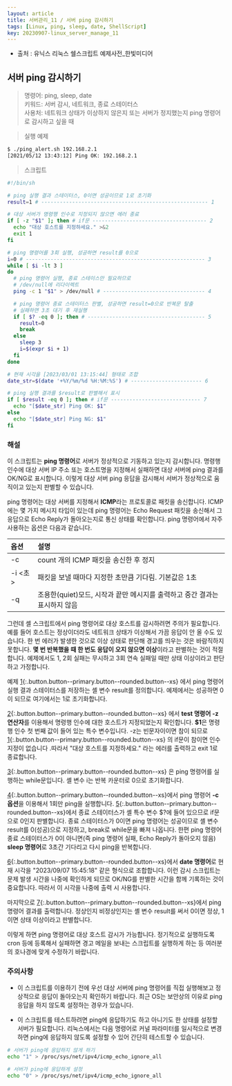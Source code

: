 ```yaml
---
layout: article
title: 서버관리_11 / 서버 ping 감시하기
tags: [Linux, ping, sleep, date, ShellScript]
key: 20230907-linux_server_manage_11
---
```


- 출처 : 유닉스 리눅스 쉘스크립트 예제사전_한빛미디어

## 서버 ping 감시하기

> 명령어: ping, sleep, date  
> 키워드: 서버 감시, 네트워크, 종료 스테이터스   
> 사용처: 네트워크 상태가 이상하지 않은지 또는 서버가 정지했는지 ping 명령어로 감시하고 싶을 때   

> 실행 예제  

```bash
$ ./ping_alert.sh 192.168.2.1
[2021/05/12 13:43:12] Ping OK: 192.168.2.1
```

> 스크립트

```bash
#!/bin/sh

# ping 실행 결과 스테이터스, 0이면 성공이므로 1로 초기화
result=1 # ------------------------------------------------------ 1

# 대상 서버가 명령행 인수로 지정되지 않으면 에러 종료
if [ -z "$1" ]; then # if문 ------------------------------------- 2
  echo "대상 호스트를 지정하세요." >&2
  exit 1
fi

# ping 명령어를 3회 실행, 성공하면 result를 0으로
i=0 # ---------------------------------------------------------- 3
while [ $i -lt 3 ]
do
  # ping 명령어 실행, 종료 스테이스만 필요하므로
  # /dev/null에 리다이렉트
  ping -c 1 "$1" > /dev/null # --------------------------------- 4

  # ping 명령어 종료 스테이터스 판별, 성공하면 result=0으로 반복문 탈출
  # 실패하면 3초 대기 후 재실행
  if [ $? -eq 0 ]; then # -------------------------------------- 5
    result=0
    break
  else
    sleep 3
    i=$(expr $i + 1)
  fi
done

# 현재 시각을 [2023/03/01 13:15:44] 형태로 조합
date_str=$(date '+%Y/%m/%d %H:%M:%S') # ----------------------- 6

# ping 실행 결과를 $result로 판별해서 표시
if [ $result -eq 0 ]; then # if문 ----------------------------- 7
  echo "[$date_str] Ping OK: $1"
else
  echo "[$date_str] Ping NG: $1"
fi
```

### **해설**

이 스크립트는 **ping 명령어**로 서버가 정상적으로 기동하고 있는지 감시합니다. 명령행 인수에 대상 서버 IP 주소 또는 호스트명을 지정해서 실패하면 대상 서버에 ping 결과를 OK/NG로 표시합니다. 이렇게 대상 서버 ping 응답을 감시해서 서버가 정상적으로 움직이고 있는지 판별할 수 있습니다.

ping 명령어는 대상 서버를 지정해서 **ICMP**라는 프로토콜로 패킷을 송신합니다. ICMP에는 몇 가지 메시지 타입이 있는데 ping 명령어는 Echo Request 패킷을 송신해서 그 응답으로 Echo Reply가 돌아오는지로 통신 상태를 확인합니다. ping 명령어에서 자주 사용하는 옵션은 다음과 같습니다.

|옵션|설명|
|:---|:---|
|-c <count>|count 개의 ICMP 패킷을 송신한 후 정지|
|-i <초>|패킷을 보낼 때마다 지정한 초만큼 기다림. 기본값은 1초|
|-q|조용한(quiet)모드, 시작과 끝만 메시지를 출력하고 중간 결과는 표시하지 않음|

그런데 셸 스크립트에서 ping 명령어로 대상 호스트를 감시하려면 주의가 필요합니다. 예를 들어 호스트는 정상이더라도 네트워크 상태가 이상해서 가끔 응답이 안 올 수도 있습니다. 한 번 에러가 발생한 것으로 이상 상태로 판단해 경고를 띄우는 것은 바람직하지 못합니다. **몇 번 반복했을 때 한 번도 응답이 오지 않으면 이상**이라고 판별하는 것이 적절합니다. 예제에서도 1, 2회 실패는 무시하고 3회 연속 실패일 때만 상태 이상이라고 판단하고 가정합니다.

예제 [1](#){:.button.button--primary.button--rounded.button--xs} 에서 ping 명령어 실행 결과 스테이터스를 저장하는 셸 변수 result를 정의합니다. 예제에서는 성공하면 0이 되므로 여기에서는 1로 초기화합니다.

[2](#){:.button.button--primary.button--rounded.button--xs} 에서 **test 명령어 -z 연산자**를 이용해서 명령행 인수에 대한 호스트가 지정되었는지 확인합니다. **$1**은 명령행 인수 첫 번째 값이 들어 있는 특수 변수입니다. -z는 빈문자이이면 참이 되므로 [1](#){:.button.button--primary.button--rounded.button--xs} 의 if문이 참이면 인수 지정이 없습니다 .따라서 "대상 호스트를 지정하세요." 라는 에러를 출력하고 exit 1로 종료합니다.

[3](#){:.button.button--primary.button--rounded.button--xs} 은 ping 명령어를 실행하는 while문입니다. 셸 변수 i는 반복 카운터로 0으로 초기화합니다.

[4](#){:.button.button--primary.button--rounded.button--xs}에서 ping 명령어 **-c 옵션**을 이용해서 1회만 ping을 실행합니다. [5](#){:.button.button--primary.button--rounded.button--xs}에서 종료 스테이터스가 셸 특수 변수 $?에 들어 있으므로 if문으로 0인지 판별합니다. 종료 스테이터스가 0이면 ping 명령어는 성공이므로 셸 변수 result를 0(성공)으로 지정하고, break로 while문을 빠져 나옵니다. 한편 ping 명령어 종료 스테이터스가 0이 아니면(즉 ping 명령어 실패, Echo Reply가 돌아오지 않음) **sleep 명령어**로 3초간 기다리고 다시 ping을 반복합니다.

[6](#){:.button.button--primary.button--rounded.button--xs}에서 **date 명령어**로 현재 시각을 "2023/09/07 15:45:18" 같은 형식으로 조합합니다. 이런 감시 스크립트는 문제 발생 시간을 나중에 확인하게 되므로 OK/NG를 판별한 시간을 함께 기록하는 것이 중요합니다. 따라서 이 시각을 나중에 출력 시 사용합니다. 

마지막으로 [7](#){:.button.button--primary.button--rounded.button--xs}에서 ping 명령어 결과를 출력합니다. 정상인지 비정상인지는 셸 변수 result를 써서 0이면 정상, 1이면 상태 이상이라고 판별합니다.

이렇게 하면 ping 명령어로 대상 호스트 감시가 가능합니다. 정기적으로 실행하도록 cron 등에 등록해서 실패하면 경고 메일을 보내는 스크립트를 실행하게 하는 등 여러분의 호나경에 맞게 수정하기 바랍니다.

### **주의사항**

- 이 스크립트를 이용하기 전에 우선 대상 서버에 ping 명령어를 직접 실행해보고 정상적으로 응답이 돌아오는지 확인하기 바랍니다. 최근 OS는 보안상의 이유로 ping 응답을 하지 않도록 설정하는 경우가 있습니다.

- 이 스크립트를 테스트하려면 ping에 응답하기도 하고 아니기도 한 상태를 설정할 서버가 필요합니다. 리눅스에서는 다음 명령어로 커널 파라미터를 일시적으로 변경하면 ping에 응답하지 않도록 설정할 수 있어 간단히 테스트할 수 있습니다.

```bash
# 서버가 ping에 응답하지 않게 하기
echo "1" > /proc/sys/net/ipv4/icmp_echo_ignore_all

# 서버가 ping에 응답하게 설정
echo "0" > /proc/sys/net/ipv4/icmp_echo_ignore_all
```
